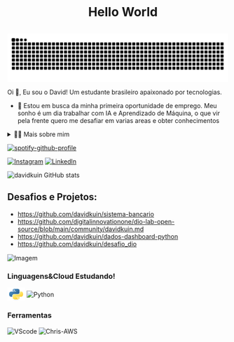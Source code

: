<div id="user-content-toc">
  <ul align="center">
    <summary><h1 style="display: inline-block">Hello World</h1></summary>
</div>

<picture align="center">
  <source media="(prefers-color-scheme: dark)" srcset="https://raw.githubusercontent.com/davidkuin/davidkuin/output/github-contribution-grid-snake-dark.svg">
  <img align="center" alt="github contribution grid snake animation" src="https://raw.githubusercontent.com/davidkuin/davidkuin/output/github-contribution-grid-snake.svg">
</picture>
</div>


<!-- Presentation -->
<p>
  Oi 👋, Eu sou o David! Um estudante brasileiro apaixonado por tecnologias.

  - 🔭 Estou em busca da minha primeira oportunidade de emprego. Meu sonho é um dia trabalhar com IA e Aprendizado de Máquina, o que vir pela frente quero me desafiar em varias areas e obter conhecimentos
</p>

<!-- Dropdown -->
<details>
  <summary>👨‍💻 Mais sobre mim</summary>

  - 💬 Me chamo David Quintino Gomes, tenho 34 anos e sou natural de Cubatao-SP. Atualmente, estou cursando Análise e Desenvolvimento de Sistemas na Universidade Católica de Santos. Sou apaixonado por tecnlogias, objetivo é estar sempre aprendendo e com isso fazer minha transição de carreira profissonal.

  - ⚡ Gosto de ler, seja um bom livro, assistir filmes e jogar! Acredito que nossos interesses pessoais contribuem para uma percepção mais refinada das coisas e para a resolução de problemas. 
</details>

[![spotify-github-profile](https://spotify-github-profile.kittinanx.com/api/view?uid=davidex33&cover_image=true&theme=natemoo-re&show_offline=false&background_color=121212&interchange=false&bar_color=53b14f&bar_color_cover=false)](https://github.com/kittinan/spotify-github-profile)

<!-- Links -->

[![Instagram](https://img.shields.io/badge/Instagram-E4405F?style=for-the-badge&logo=instagram&logoColor=white)](https://www.instagram.com/david.kuinchino/)
[![LinkedIn](https://img.shields.io/badge/LinkedIn-0077B5?style=for-the-badge&logo=linkedin&logoColor=white)](https://www.linkedin.com/in/david-kuinchino-446a9729b/)


<!-- GithubStats -->
![davidkuin GitHub stats](https://github-readme-stats.vercel.app/api?username=davidkuin&show_icons=true&theme=gotham)

<!-- Portfolio -->
## Desafios e Projetos:

- https://github.com/davidkuin/sistema-bancario
- https://github.com/digitalinnovationone/dio-lab-open-source/blob/main/community/davidkuin.md
- https://github.com/davidkuin/dados-dashboard-python
- https://github.com/davidkuin/desafio_dio
<!-- GIF -->
<p align="left">
  <img align="center" src="https://media0.giphy.com/media/v1.Y2lkPTc5MGI3NjExaDdvOTNsYWJ2bXdkdnVwejd1emZxeWdtNXg1bHY1dW42NHJiNHM1dCZlcD12MV9pbnRlcm5hbF9naWZfYnlfaWQmY3Q9Zw/KWscyl3Uo9eCGRdWvN/giphy.gif" alt="Imagem">
</p>

<!-- Skills: Programming Languages -->
  <div style="flex-basis: 48%;">
    <h3>Linguagens&Cloud Estudando!</h3>
    <img align="center" alt="Python" height="30" width="40" src="https://raw.githubusercontent.com/devicons/devicon/master/icons/python/python-original.svg">
    <img align="center" alt="Python" height="80" width="80" src="https://cdn.jsdelivr.net/gh/devicons/devicon@latest/icons/azure/azure-original-wordmark.svg">
    
  </div>
    <div style="flex-basis: 48%;">
    <h3>Ferramentas</h3>
    <img align="center" alt="VScode" height="30" width="40" src="https://cdn.jsdelivr.net/gh/devicons/devicon/icons/vscode/vscode-original.svg">
    <img align="center" alt="Chris-AWS" height="30" width="40" src="https://cdn.jsdelivr.net/gh/devicons/devicon/icons/git/git-original.svg">
    
  </div>
  
 
